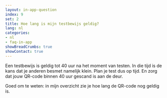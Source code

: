 ```yaml
---
layout: in-app-question
index: 9
set: 2
title: Hoe lang is mijn testbewijs geldig?
lang: nl
categories:
- nl
- faq-in-app
showBreadCrumbs: true
showContact: true
---
```

Een testbewijs is geldig tot 40 uur na het moment van testen. In die tijd is de kans dat je anderen besmet namelijk klein. Plan je test dus op tijd. En zorg dat jouw QR-code binnen 40 uur gescand is aan de deur.

Goed om te weten: in mijn overzicht zie je hoe lang de QR-code nog geldig is.
